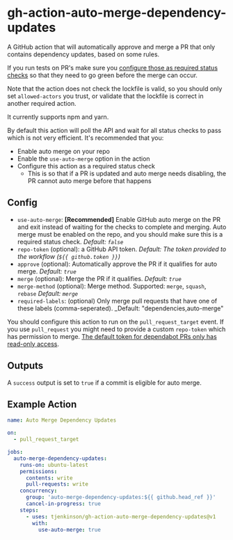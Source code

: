 # gh-action-auto-merge-dependency-updates

A GitHub action that will automatically approve and merge a PR that only contains dependency updates, based on some rules.

If you run tests on PR's make sure you [configure those as required status checks](https://docs.github.com/en/github/administering-a-repository/enabling-required-status-checks) so that they need to go green before the merge can occur.

Note that the action does not check the lockfile is valid, so you should only set `allowed-actors` you trust, or validate that the lockfile is correct in another required action.

It currently supports npm and yarn.

By default this action will poll the API and wait for all status checks to pass which is not very efficient. It's recommended that you:

- Enable auto merge on your repo
- Enable the `use-auto-merge` option in the action
- Configure this action as a required status check
  - This is so that if a PR is updated and auto merge needs disabling, the PR cannot auto merge before that happens

## Config

- `use-auto-merge`: **\[Recommended\]** Enable GitHub auto merge on the PR and exit instead of waiting for the checks to complete and merging. Auto merge must be enabled on the repo, and you should make sure this is a required status check. _Default: `false`_
- `repo-token` (optional): a GitHub API token. _Default: The token provided to the workflow (`${{ github.token }}`)_
- `approve` (optional): Automatically approve the PR if it qualifies for auto merge. _Default: `true`_
- `merge` (optional): Merge the PR if it qualifies. _Default: `true`_
- `merge-method` (optional): Merge method. Supported: `merge`, `squash`, `rebase` _Default: `merge`_
- `required-labels`: (optional) Only merge pull requests that have one of these labels (comma-seperated). \_Default: "dependencies,auto-merge"

You should configure this action to run on the `pull_request_target` event. If you use `pull_request` you might need to provide a custom `repo-token` which has permission to merge. [The default token for dependabot PRs only has read-only access](https://github.blog/changelog/2021-02-19-github-actions-workflows-triggered-by-dependabot-prs-will-run-with-read-only-permissions/).

## Outputs

A `success` output is set to `true` if a commit is eligible for auto merge.

## Example Action

```yaml
name: Auto Merge Dependency Updates

on:
  - pull_request_target

jobs:
  auto-merge-dependency-updates:
    runs-on: ubuntu-latest
    permissions:
      contents: write
      pull-requests: write
    concurrency:
      group: 'auto-merge-dependency-updates:${{ github.head_ref }}'
      cancel-in-progress: true
    steps:
      - uses: tjenkinson/gh-action-auto-merge-dependency-updates@v1
        with:
          use-auto-merge: true
```
